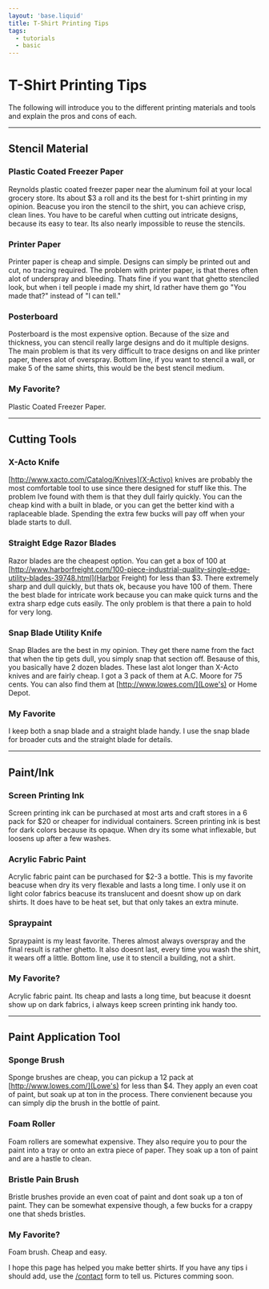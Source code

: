 ```yaml
---
layout: 'base.liquid'
title: T-Shirt Printing Tips
tags:
  - tutorials
  - basic
---
```


# T-Shirt Printing Tips

The following will introduce you to the different printing materials and tools and explain the pros and cons of each.

---

## Stencil Material

### Plastic Coated Freezer Paper

Reynolds plastic coated freezer paper near the aluminum foil at your local grocery store. Its about $3 a roll and its the best for t-shirt printing in my opinion. Beacuse you iron the stencil to the shirt, you can achieve crisp, clean lines. You have to be careful when cutting out intricate designs, because its easy to tear. Its also nearly impossible to reuse the stencils.

### Printer Paper

Printer paper is cheap and simple. Designs can simply be printed out and cut, no tracing required. The problem with printer paper, is that theres often alot of underspray and bleeding. Thats fine if you want that ghetto stenciled look, but when i tell people i made my shirt, Id rather have them go "You made that?" instead of "I can tell."

### Posterboard

Posterboard is the most expensive option. Because of the size and thickness, you can stencil really large designs and do it multiple designs. The main problem is that its very difficult to trace designs on and like printer paper, theres alot of overspray. Bottom line, if you want to stencil a wall, or make 5 of the same shirts, this would be the best stencil medium.

### My Favorite?

Plastic Coated Freezer Paper.

---

## Cutting Tools

### X-Acto Knife

[http://www.xacto.com/Catalog/Knives](X-Activo) knives are probably the most comfortable tool to use since there designed for stuff like this. The problem Ive found with them is that they dull fairly quickly. You can the cheap kind with a built in blade, or you can get the better kind with a raplaceable blade. Spending the extra few bucks will pay off when your blade starts to dull.

### Straight Edge Razor Blades

Razor blades are the cheapest option. You can get a box of 100 at [http://www.harborfreight.com/100-piece-industrial-quality-single-edge-utility-blades-39748.html](Harbor Freight) for less than $3. There extremely sharp and dull quickly, but thats ok, because you have 100 of them. There the best blade for intricate work because you can make quick turns and the extra sharp edge cuts easily. The only problem is that there a pain to hold for very long.

### Snap Blade Utility Knife

Snap Blades are the best in my opinion. They get there name from the fact that when the tip gets dull, you simply snap that section off. Besause of this, you basically have 2 dozen blades. These last alot longer than X-Acto knives and are fairly cheap. I got a 3 pack of them at A.C. Moore for 75 cents. You can also find them at [http://www.lowes.com/](Lowe's) or Home Depot.

### My Favorite

I keep both a snap blade and a straight blade handy. I use the snap blade for broader cuts and the straight blade for details.

---

## Paint/Ink

### Screen Printing Ink

Screen printing ink can be purchased at most arts and craft stores in a 6 pack for $20 or cheaper for individual containers. Screen printing ink is best for dark colors because its opaque. When dry its some what inflexable, but loosens up after a few washes.

### Acrylic Fabric Paint

Acrylic fabric paint can be purchased for $2-3 a bottle. This is my favorite beacuse when dry its very flexable and lasts a long time. I only use it on light color fabrics beacuse its translucent and doesnt show up on dark shirts. It does have to be heat set, but that only takes an extra minute.

### Spraypaint

Spraypaint is my least favorite. Theres almost always overspray and the final result is rather ghetto. It also doesnt last, every time you wash the shirt, it wears off a little. Bottom line, use it to stencil a building, not a shirt.

### My Favorite?

Acrylic fabric paint. Its cheap and lasts a long time, but beacuse it doesnt show up on dark fabrics, i always keep screen printing ink handy too.

---

## Paint Application Tool

### Sponge Brush

Sponge brushes are cheap, you can pickup a 12 pack at [http://www.lowes.com/](Lowe's) for less than $4. They apply an even coat of paint, but soak up at ton in the process. There convienent because you can simply dip the brush in the bottle of paint.

### Foam Roller

Foam rollers are somewhat expensive. They also require you to pour the paint into a tray or onto an extra piece of paper. They soak up a ton of paint and are a hastle to clean.

### Bristle Pain Brush

Bristle brushes provide an even coat of paint and dont soak up a ton of paint. They can be somewhat expensive though, a few bucks for a crappy one that sheds bristles.

### My Favorite?

Foam brush. Cheap and easy.

I hope this page has helped you make better shirts. If you have any tips i should add, use the [/contact](contact) form to tell us. Pictures comming soon.

